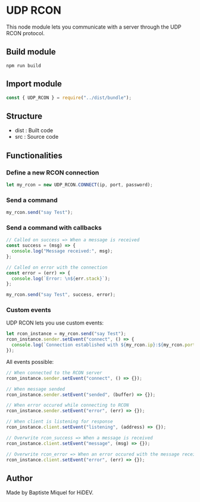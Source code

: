 # UDP RCON

This node module lets you communicate with a server through the UDP RCON protocol.

## Build module

```
npm run build
```

## Import module

```js
const { UDP_RCON } = require("../dist/bundle");
```

## Structure

* dist : Built code
* src : Source code

## Functionalities

### Define a new RCON connection

```js
let my_rcon = new UDP_RCON.CONNECT(ip, port, password);
```

### Send a command

```js
my_rcon.send("say Test");
```

### Send a command with callbacks

```js
// Called on success => When a message is received
const success = (msg) => {
  console.log("Message received:", msg);
};

// Called on error with the connection
const error = (err) => {
  console.log(`Error: \n${err.stack}`);
};

my_rcon.send("say Test", success, error);
```

### Custom events

UDP RCON lets you use custom events:

```js
let rcon_instance = my_rcon.send("say Test");
rcon_instance.sender.setEvent("connect", () => {
  console.log(`Connection established with ${my_rcon.ip}:${my_rcon.port}`);
});
```

All events possible:

```js
// When connected to the RCON server
rcon_instance.sender.setEvent("connect", () => {});

// When message sended
rcon_instance.sender.setEvent("sended", (buffer) => {});

// When error occured while connecting to RCON
rcon_instance.sender.setEvent("error", (err) => {});

// When client is listening for response
rcon_instance.client.setEvent("listening", (address) => {});

// Overwrite rcon_success => When a message is received
rcon_instance.client.setEvent("message", (msg) => {});

// Overwrite rcon_error => When an error occured with the message received
rcon_instance.client.setEvent("error", (err) => {});
```

## Author

Made by Baptiste Miquel for HiDEV.